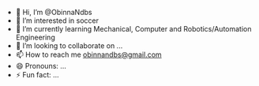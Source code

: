 - 👋 Hi, I’m @ObinnaNdbs
- 👀 I’m interested in soccer
- 🌱 I’m currently learning Mechanical, Computer and Robotics/Automation Engineering
- 💞️ I’m looking to collaborate on ...
- 📫 How to reach me obinnandbs@gmail.com
- 😄 Pronouns: ...
- ⚡ Fun fact: ...

<!---
ObinnaNdbs/ObinnaNdbs is a ✨ special ✨ repository because its `README.md` (this file) appears on your GitHub profile.
You can click the Preview link to take a look at your changes.
--->
